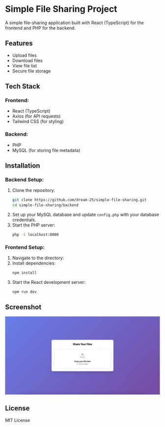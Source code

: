 # Simple File Sharing Project

A simple file-sharing application built with React (TypeScript) for the frontend and PHP for the backend.

## Features

- Upload files
- Download files
- View file list
- Secure file storage

## Tech Stack

### Frontend:

- React (TypeScript)
- Axios (for API requests)
- Tailwind CSS (for styling)

### Backend:

- PHP
- MySQL (for storing file metadata)

## Installation

### Backend Setup:

1. Clone the repository:
   ```bash
   git clone https://github.com/dream-25/simple-file-sharing.git
   cd simple-file-sharing/backend
   ```
2. Set up your MySQL database and update `config.php` with your database credentials.
3. Start the PHP server:
   ```bash
   php -S localhost:8000
   ```

### Frontend Setup:

1. Navigate to the directory:
2. Install dependencies:
   ```bash
   npm install
   ```
3. Start the React development server:
   ```bash
   npm run dev
   ```

## Screenshot
![Screenshot](screenshot.png)


## License

MIT License